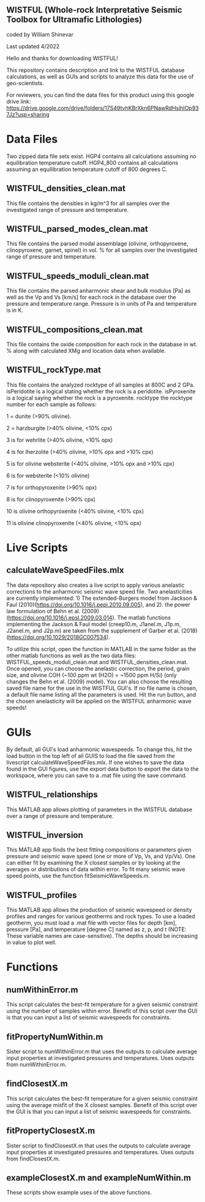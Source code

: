 ## WISTFUL (Whole-rock Interpretative Seismic Toolbox for Ultramafic Lithologies)
coded by William Shinevar

Last updated 4/2022

Hello and thanks for downloading WISTFUL!

This repository contains description and link to the WISTFUL database calculations, as well as GUIs and scripts to analyze this data for the use of geo-scientists.

For reviewers, you can find the data files for this product using this google drive link: https://drive.google.com/drive/folders/17S49tvhKBrXkn6PNawRdHsihIOp937Jz?usp=sharing

# Data Files
Two zipped data file sets exist. HGP4 contains all calculations assuming no equilibration temperature cutoff. HGP4_800 contains all calculations assuming an equilibration temperature cutoff of 800 degrees C.
## WISTFUL_densities_clean.mat
This file contains the densities in kg/m^3 for all samples over the investigated range of pressure and temperature. 
## WISTFUL_parsed_modes_clean.mat
This file contains the parsed modal assemblage (olivine, orthopyroxene, clinopyroxene, garnet, spinel) in vol. % for all samples over the investigated range of pressure and temperature. 
## WISTFUL_speeds_moduli_clean.mat
This file contains the parsed anharmonic shear and bulk modulus [Pa] as well as the Vp and Vs [km/s] for each rock in the database over the pressure and temperature range. Pressure is in units of Pa and temperature is in K. 
## WISTFUL_compositions_clean.mat
This file contains the oxide composition for each rock in the database in wt. % along with calculated XMg and location data when available. 
## WISTFUL_rockType.mat
This file contains the analyzed rocktype of all samples at 800C and 2 GPa. isPeridotite is a logical stating whether the rock is a peridotite. isPyroxenite is a logical saying whether the rock is a pyroxenite. 
rocktype the rocktype number for each sample as follows:

1 = dunite (>90% olivine).

2 = harzburgite (>40% olivine, <10% cpx)

3 is for wehrlite (>40% olivine, <10% opx)

4 is for lherzolite (>40% olivine, >10% opx and >10% cpx)

5 is for olivine websterite (<40% olivine, >10% opx and >10% cpx)

6 is for websterite (<10% olivine)

7 is for orthopyroxenite (>90% opx)

8 is for clinopyroxenite (>90% cpx)

10 is olivine orthopyroxenite (<40% olivine, <10% cpx)

11 is olivine clinopyroxenite (<40% olivine, <10% opx)
# Live Scripts
## calculateWaveSpeedFiles.mlx
The data repository also creates a live script to apply various anelastic corrections to the anharmonic seismic wave speed file. Two anelasticities are currently implemented: 1) The extended-Burgers model from Jackson & Faul (2010)(https://doi.org/10.1016/j.pepi.2010.09.005), and 2). the power law formulation of Behn et al. (2009) (https://doi.org/10.1016/j.epsl.2009.03.014).
The matlab functions implementing the Jackson & Faul model (creep10.m, J1anel.m, J1p.m, J2anel.m, and J2p.m) are taken from the supplement of Garber et al. (2018) (https://doi.org/10.1029/2018GC007534).

To utilize this script, open the function in MATLAB in the same folder as the other matlab functions as well as the two data files: WISTFUL_speeds_moduli_clean.mat and WISTFUL_densities_clean.mat.
Once opened, you can choose the anelastic correction, the period, grain size, and olivine COH (~100 ppm wt (H2O) = ~1500 ppm H/Si) (only changes the Behn et al. (2009) model). You can also choose the resulting saved file name for the use in the WISTFUL GUI's. If no file name is chosen, a default file name listing all the parameters is used.
Hit the run button, and the chosen anelasticity will be applied on the WISTFUL anharmonic wave speeds!
# GUIs
By default, all GUI's load anharmonic wavespeeds. To change this, hit the load button in the top left of all GUIS to load the file saved from the livescript calculateWaveSpeedFiles.mlx. If one wishes to save the data found in the GUI figures, use the export data button to export the data to the workspace, where you can save to a .mat file using the save command.
## WISTFUL_relationships
This MATLAB app allows plotting of parameters in the WISTFUL database over a range of pressure and temperature. 
## WISTFUL_inversion
This MATLAB app finds the best fitting compositions or parameters given pressure and seismic wave speed (one or more of Vp, Vs, and Vp/Vs). One can either fit by examining the X closest samples or by looking at the averages or distributions of data within error. To fit many seismic wave speed points, use the function fitSeismicWaveSpeeds.m.
## WISTFUL_profiles
This MATLAB app allows the production of seismic wavespeed or density profiles and ranges for various geotherms and rock types. To use a loaded geotherm, you must load a .mat file with vector files for depth [km], pressure [Pa], and temperature [degree C] named as z, p, and t (NOTE: These variable names are case-sensitive). The depths should be increasing in value to plot well. 
# Functions
## numWithinError.m
This script calculates the best-fit temperature for a given seismic constraint using the number of samples within error. Benefit of this script over the GUI is that you can input a list of seismic wavespeeds for constraints.
## fitPropertyNumWithin.m
Sister script to numWithinError.m that uses the outputs to calculate average input properties at investigated pressures and temperatures. Uses outputs from numWithinError.m.
## findClosestX.m
This script calculates the best-fit temperature for a given seismic constraint using the average misfit of the X closest samples. Benefit of this script over the GUI is that you can input a list of seismic wavespeeds for constraints.
## fitPropertyClosestX.m
Sister script to findClosestX.m that uses the outputs to calculate average input properties at investigated pressures and temperatures. Uses outputs from findClosestX.m.
## exampleClosestX.m and exampleNumWithin.m
These scripts show example uses of the above functions. 
